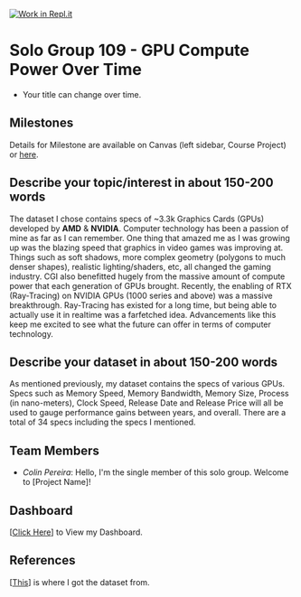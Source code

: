 [![Work in Repl.it](https://classroom.github.com/assets/work-in-replit-14baed9a392b3a25080506f3b7b6d57f295ec2978f6f33ec97e36a161684cbe9.svg)](https://classroom.github.com/online_ide?assignment_repo_id=360995&assignment_repo_type=GroupAssignmentRepo)
# Solo Group 109 - GPU Compute Power Over Time

- Your title can change over time.

## Milestones

Details for Milestone are available on Canvas (left sidebar, Course Project) or [here](https://firas.moosvi.com/courses/data301/project/milestone01.html).

## Describe your topic/interest in about 150-200 words

The dataset I chose contains specs of ~3.3k Graphics Cards (GPUs) developed by **AMD** & **NVIDIA**. 
Computer technology has been a passion of mine as far as I can remember. One thing that amazed me as I was growing up was the blazing speed that graphics in
video games was improving at. Things such as soft shadows, more complex geometry (polygons to much denser shapes), realistic lighting/shaders, etc, all changed 
the gaming industry. CGI also benefitted hugely from the massive amount of compute power that each generation of GPUs brought. Recently, the enabling of RTX (Ray-Tracing)
on NVIDIA GPUs (1000 series and above) was a massive breakthrough. Ray-Tracing has existed for a long time, but being able to actually use it in realtime was a farfetched idea.
Advancements like this keep me excited to see what the future can offer in terms of computer technology. 

## Describe your dataset in about 150-200 words

As mentioned previously, my dataset contains the specs of various GPUs. Specs such as Memory Speed, Memory Bandwidth, Memory Size, Process (in nano-meters), Clock Speed,
Release Date and Release Price will all be used to gauge performance gains between years, and overall. There are a total of 34 specs including the specs I mentioned. 

## Team Members

- *Colin Pereira*: Hello, I'm the single member of this solo group. Welcome to [Project Name]!

## Dashboard

[[Click Here](https://us-west-2b.online.tableau.com/#/site/data301/workbooks/345431/views)] to View my Dashboard.


## References

[[This](https://www.kaggle.com/iliassekkaf/computerparts?select=All_GPUs.csv)] is where I got the dataset from.

